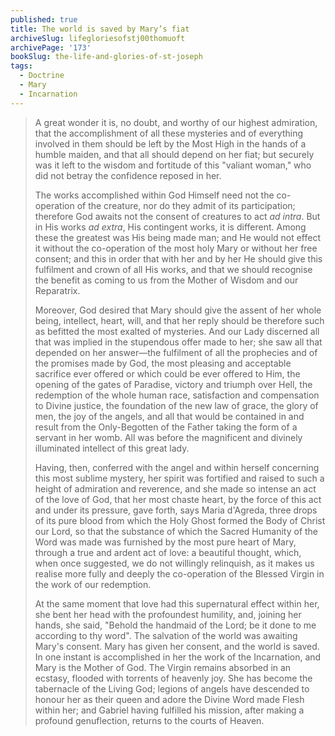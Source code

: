 ```yaml
---
published: true
title: The world is saved by Mary’s fiat
archiveSlug: lifegloriesofstj00thomuoft
archivePage: '173'
bookSlug: the-life-and-glories-of-st-joseph
tags:
  - Doctrine
  - Mary
  - Incarnation
---
```


> A great wonder it is, no doubt, and worthy of our highest admiration, that the accomplishment of all these mysteries and of everything involved in them should be left by the Most High in the hands of a humble maiden, and that all should depend on her fiat; but securely was it left to the wisdom and fortitude of this "valiant woman," who did not betray the confidence reposed in her.
> 
> The works accomplished within God Himself need not the co-operation of the creature, nor do they admit of its participation; therefore God awaits not the consent of creatures to act *ad intra*. But in His works *ad extra*, His contingent works, it is different. Among these the greatest was His being made man; and He would not effect it without the co-operation of the most holy Mary or without her free consent; and this in order that with her and by her He should give this fulfilment and crown of all His works, and that we should recognise the benefit as coming to us from the Mother of Wisdom and our Reparatrix.
> 
> Moreover, God desired that Mary should give the assent of her whole being, intellect, heart, will, and that her reply should be therefore such as befitted the most exalted of mysteries. And our Lady discerned all that was implied in the stupendous offer made to her; she saw all that depended on her answer—the fulfilment of all the prophecies and of the promises made by God, the most pleasing and acceptable sacrifice ever offered or which could be ever offered to Him, the opening of the gates of Paradise, victory and triumph over Hell, the redemption of the whole human race, satisfaction and compensation to Divine justice, the foundation of the new law of grace, the glory of men, the joy of the angels, and all that would be contained in and result from the Only-Begotten of the Father taking the form of a servant in her womb. All was before the magnificent and divinely illuminated intellect of this great lady.
> 
> Having, then, conferred with the angel and within herself concerning this most sublime mystery, her spirit was fortified and raised to such a height of admiration and reverence, and she made so intense an act of the love of God, that her most chaste heart, by the force of this act and under its pressure, gave forth, says Maria d'Agreda, three drops of its pure blood from which the Holy Ghost formed the Body of Christ our Lord, so that the substance of which the Sacred Humanity of the Word was made was furnished by the most pure heart of Mary, through a true and ardent act of love: a beautiful thought, which, when once suggested, we do not willingly relinquish, as it makes us realise more fully and deeply the co-operation of the Blessed Virgin in the work of our redemption.
> 
> At the same moment that love had this supernatural effect within her, she bent her head with the profoundest humility, and, joining her hands, she said, "Behold the handmaid of the Lord; be it done to me according to thy word". The salvation of the world was awaiting Mary's consent. Mary has given her consent, and the world is saved. In one instant is accomplished in her the work of the Incarnation, and Mary is the Mother of God. The Virgin remains absorbed in an ecstasy, flooded with torrents of heavenly joy. She has become the tabernacle of the Living God; legions of angels have descended to honour her as their queen and adore the Divine Word made Flesh within her; and Gabriel having fulfilled his mission, after making a profound genuflection, returns to the courts of Heaven.